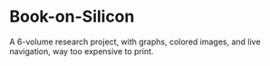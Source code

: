 # Book-on-Silicon
A 6-volume research project, with graphs, colored images, and live navigation, way too expensive to print. 
